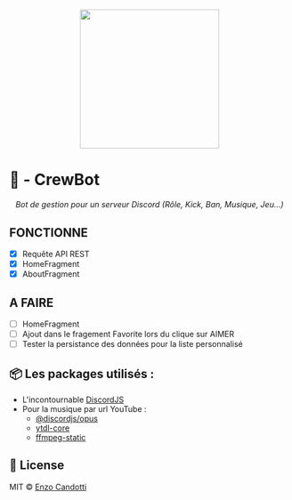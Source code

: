<h1 align="center">
    <img height="250" hidth="250" src="https://top.gg/images/dblnew.png">
</h1>

# :robot: - CrewBot
*<div align="center">Bot de gestion pour un serveur Discord (Rôle, Kick, Ban, Musique, Jeu...)</div>*


## FONCTIONNE
- [X] Requête API REST
- [X] HomeFragment
- [X] AboutFragment

## A FAIRE
- [ ] HomeFragment
- [ ] Ajout dans le fragement Favorite lors du clique sur AIMER
- [ ] Tester la persistance des données pour la liste personnalisé

## :package: Les packages utilisés :

- L'incontournable [DiscordJS](https://square.github.io/retrofit/)
- Pour la musique par url YouTube :
  - [@discordjs/opus](https://www.npmjs.com/package/@discordjs/opus)
  - [ytdl-core](https://www.npmjs.com/package/ytdl-core)
  - [ffmpeg-static](https://www.npmjs.com/package/ffmpeg-static)
  

## :scroll: License

MIT © [Enzo Candotti](https://www.enzocandotti.fr/)
